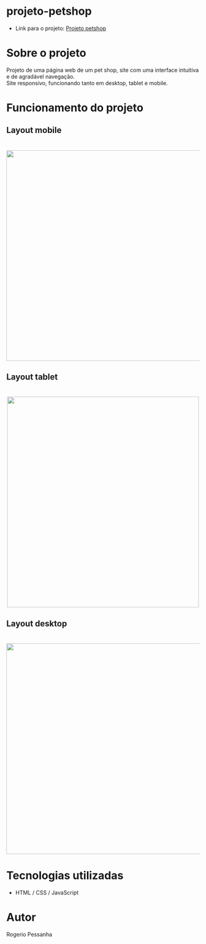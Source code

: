 # projeto-petshop

- Link para o projeto: [Projeto petshop](https://rogeriopessanha.github.io/projeto-petshop/)

# Sobre o projeto

Projeto de uma página web de um pet shop, site com uma interface intuitiva e de agradável navegação.</br>
Site responsivo, funcionando tanto em desktop, tablet e mobile.

# Funcionamento do projeto


## Layout mobile

<h1 align="center">
  <img  height="550px" src="https://github.com/rogeriopessanha/projeto-petshop/blob/main/assets/img/readme-info/responsivo320px.gif" />
</h1>


## Layout tablet

<h1 align="center">
  <img width="500px" height="550px" src="https://github.com/rogeriopessanha/projeto-petshop/blob/main/assets/img/readme-info/responsivo768px.gif" />
</h1>


## Layout desktop

<h1 align="center">
  <img width="900px" height="550px" src="https://github.com/rogeriopessanha/projeto-petshop/blob/main/assets/img/readme-info/responsivo1024px.gif" />
</h1>


# Tecnologias utilizadas

- HTML / CSS / JavaScript 

# Autor

Rogerio Pessanha

